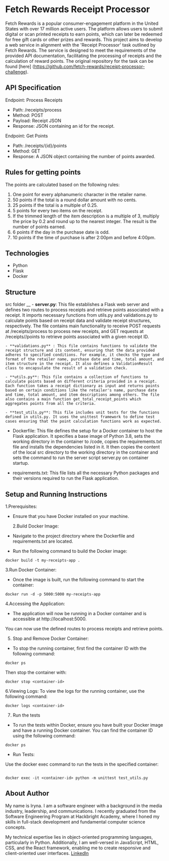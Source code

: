 # Fetch Rewards Receipt Processor

Fetch Rewards is a popular consumer-engagement platform in the United States with over 17 million active users. The platform allows users to submit digital or scan printed receipts to earn points, which can later be redeemed for free gift cards or other prizes and rewards. This project aims to develop a web service in alignment with the 'Receipt Processor' task outlined by Fetch Rewards. The service is designed to meet the requirements of the provided API documentation, facilitating the processing of receipts and the calculation of reward points. The original repository for the task can be found [here] (https://github.com/fetch-rewards/receipt-processor-challenge).

## API Specification

Endpoint: Process Receipts

- Path: /receipts/process
- Method: POST
- Payload: Receipt JSON
- Response: JSON containing an id for the receipt.

Endpoint: Get Points

- Path: /receipts/{id}/points
- Method: GET
- Response: A JSON object containing the number of points awarded.

## Rules for getting points

The points are calculated based on the following rules:

1. One point for every alphanumeric character in the retailer name.
1. 50 points if the total is a round dollar amount with no cents.
1. 25 points if the total is a multiple of 0.25.
1. 5 points for every two items on the receipt.
1. If the trimmed length of the item description is a multiple of 3, multiply the price by 0.2 and round up to the nearest integer. The result is the number of points earned.
1. 6 points if the day in the purchase date is odd.
1. 10 points if the time of purchase is after 2:00pm and before 4:00pm.

## Technologies

- Python
- Flask
- Docker

## Structure

src folder
\_\_ \- **server.py**: This file establishes a Flask web server and defines two routes to process receipts and retrieve points associated with a receipt. It imports necessary functions from utils.py and validations.py to calculate points based on receipt data and validate receipt structures, respectively. The file contains main functionality to receive POST requests at /receipts/process to process new receipts, and GET requests at /receipts/<id>/points to retrieve points associated with a given receipt ID.

    - **validations.py** : This file contains functions to validate the receipt structure and its content, ensuring that the data provided adheres to specified conditions. For example, it checks the type and format of the retailer name, purchase date and time, total amount, and item structure in the receipt. It also defines a ValidationResult class to encapsulate the result of a validation check.

    - **utils.py**: This file contains a collection of functions to calculate points based on different criteria provided in a receipt. Each function takes a receipt dictionary as input and returns points based on certain conditions like the retailer's name, purchase date and time, total amount, and item descriptions among others. The file also contains a main function get_total_receipt_points which aggregates points from all the criteria.

    - **test_utils.py**: This file includes unit tests for the functions defined in utils.py. It uses the unittest framework to define test cases ensuring that the point calculation functions work as expected.

- Dockerfile: This file defines the setup for a Docker container to host the Flask application. It specifies a base image of Python 3.8, sets the working directory in the container to /code, copies the requirements.txt file and installs the dependencies listed in it. It then copies the content of the local src directory to the working directory in the container and sets the command to run the server script server.py on container startup.

- requirements.txt: This file lists all the necessary Python packages and their versions required to run the Flask application.

## Setup and Running Instructions

1.Prerequisites:

- Ensure that you have Docker installed on your machine.

  2.Build Docker Image:

- Navigate to the project directory where the Dockerfile and requirements.txt are located.
- Run the following command to build the Docker image:

```
docker build -t my-receipts-app .

```

3.Run Docker Container:

- Once the image is built, run the following command to start the container:

```
docker run -d -p 5000:5000 my-receipts-app

```

4.Accessing the Application:

- The application will now be running in a Docker container and is accessible at http://localhost:5000.

You can now use the defined routes to process receipts and retrieve points.

5. Stop and Remove Docker Container:

- To stop the running container, first find the container ID with the following command:

```
docker ps

```

Then stop the container with:

```
docker stop <container-id>

```

6.Viewing Logs:
To view the logs for the running container, use the following command:

```
docker logs <container-id>
```

7. Run the tests

- To run the tests within Docker, ensure you have built your Docker image and have a running Docker container.
  You can find the container ID using the following command:

```
docker ps

```

- Run Tests:

Use the docker exec command to run the tests in the specified container:

```

docker exec -it <container-id> python -m unittest test_utils.py
```

## About Author

My name is Iryna. I am a software engineer with a background in the media industry, leadership, and communications. I recently graduated from the Software Engineering Program at Hackbright Academy, where I honed my skills in full-stack development and fundamental computer science concepts.

My technical expertise lies in object-oriented programming languages, particularly in Python. Additionally, I am well-versed in JavaScript, HTML, CSS, and the React framework, enabling me to create responsive and client-oriented user interfaces. [LinkedIn](https://www.linkedin.com/in/trushmi/)
